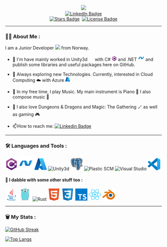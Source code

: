 <div id="header" align="center">
  <img src="https://media0.giphy.com/media/v1.Y2lkPTc5MGI3NjExMWRlOTQwYmVmM2VkMWI1NDVlNWI3MDYxYzdiNGM5MTJjNjEwZjhmNiZlcD12MV9pbnRlcm5hbF9naWZzX2dpZklkJmN0PXM/IKqinnY7FMj1XLaKIm/giphy.gif" width="250"/>
  <div id="badges">
    <a href="your-linkedin-URL">
      <img src="https://img.shields.io/badge/LinkedIn-blue?style=for-the-badge&logo=linkedin&logoColor=white" alt="LinkedIn Badge"/>
    </a>
  </div>
    <a href="https://github.com/Skyppex/stargazers"><img src="https://img.shields.io/github/stars/Skyppex?style=flat-square" alt="Stars Badge"/></a>
    <img src="https://komarev.com/ghpvc/?username=Skyppex&style=flat-square&color=blue" alt=""/>
    <a href="https://github.com/Skyppex/Skyppex/blob/main/LICENSE"><img src="https://img.shields.io/github/license/Skyppex/Skyppex?color=2b9348&style=flat-square" alt="License Badge"/></a>
</div>

---

### :man_technologist: About Me :
I am a Junior Developer <img src="https://media.giphy.com/media/WUlplcMpOCEmTGBtBW/giphy.gif" width="30"> from Norway.

- :telescope: I'm have mainly worked in Unity3d <img src="https://i.redd.it/tu3gt6ysfxq71.png" width="16" height="16"> with C# <img src="https://github.com/devicons/devicon/blob/master/icons/csharp/csharp-original.svg" width="16" height="16"> and .NET <img src="https://github.com/devicons/devicon/blob/master/icons/dot-net/dot-net-original.svg" width="20" height="20"> and publish some libraries and useful packages here on GitHub.

- :seedling: Always exploring new Technologies. Currently, interested in Cloud Computing :cloud: with Azure <img src="https://github.com/devicons/devicon/blob/master/icons/azure/azure-original.svg" title="Java" alt="Java" width="16" height="16"/>&nbsp;


- :musical_note: In my free time, I play Music. My main instrument is Piano :musical_keyboard: I also compose music :musical_score:

- :game_die: I also love Dungeons & Dragons and Magic: The Gathering :magic_wand: as well as gaming :video_game:

- :mailbox:How to reach me: [![Linkedin Badge](https://img.shields.io/badge/-Brage_Ingebrigtsen-blue?style=flat-square&logo=Linkedin&logoColor=white)](https://www.linkedin.com/in/brage-ingebrigtsen-1b97a025a/)

---

### :hammer_and_wrench: Languages and Tools :

<div>
  <img src="https://github.com/devicons/devicon/blob/master/icons/csharp/csharp-original.svg" title="CSharp" alt="CSharp"height="40">
  <img src="https://github.com/devicons/devicon/blob/master/icons/dot-net/dot-net-original.svg" title="dotnet" alt="dotnet"height="46">
  <img src="https://github.com/devicons/devicon/blob/master/icons/azure/azure-original.svg" title="Azure" alt="Azure"height="40"/>
  <img src="https://i.redd.it/tu3gt6ysfxq71.png" title="Unity3d" alt="Unity3d" width="40" height="40">
  <img src="https://github.com/devicons/devicon/blob/master/icons/postgresql/postgresql-original.svg" title="PostgreSQL" alt="PostgreSQL"height="40"/>
  <img src="https://cdn.freebiesupply.com/logos/large/2x/plastic-scm-logo-png-transparent.png" title="Plastic SCM" alt="Plastic SCM"height="40"/>
  <img src="https://upload.wikimedia.org/wikipedia/commons/thumb/5/59/Visual_Studio_Icon_2019.svg/2060px-Visual_Studio_Icon_2019.svg.png" title="Visual Studio" alt="Visual Studio" height="40"/>
  <img src="https://github.com/devicons/devicon/blob/master/icons/vscode/vscode-original.svg" title="Visual Studio Code" alt="Visual Studio Code" height="40"/>
</div>

#### :hammer: I dabble with some other stuff too :

<div>
  <img src="https://github.com/devicons/devicon/blob/master/icons/java/java-original.svg" title="Java" alt="Java" height="40">
  <img src="https://github.com/devicons/devicon/blob/master/icons/go/go-original.svg" title="Golang" alt="Golang" height="40">
  <img src="https://miro.medium.com/v2/resize:fit:1200/0*sDWRBb3SeZ9h6cSz.png" title="Rust" alt="Rust" height="40">
  <img src="https://github.com/devicons/devicon/blob/master/icons/html5/html5-original.svg" title="HTML5" alt="HTML5" height="40">
  <img src="https://github.com/devicons/devicon/blob/master/icons/css3/css3-original.svg" title="CSS3" alt="CSS3" height="40">
  <img src="https://github.com/devicons/devicon/blob/master/icons/typescript/typescript-original.svg" title="TypeScript" alt="TypeScript" height="40">
  <img src="https://github.com/devicons/devicon/blob/master/icons/react/react-original.svg" title="React" alt="React" height="40">
  <img src="https://github.com/devicons/devicon/blob/master/icons/blender/blender-original.svg" title="Blender" alt="Blender" height="40">
</div>

---

### :wastebasket: My Stats :

[![GitHub Streak](http://github-readme-streak-stats.herokuapp.com?user=Skyppex&theme=dark&hide_border=true&date_format=j%20M%5B%20Y%5D&mode=weekly&fire=EB3A2F&stroke=AB2A22)](https://git.io/streak-stats)

[![Top Langs](https://github-readme-stats.vercel.app/api/top-langs/?username=Skyppex&layout=compact&theme=dark&hide_border=true)](https://github.com/anuraghazra/github-readme-stats)

